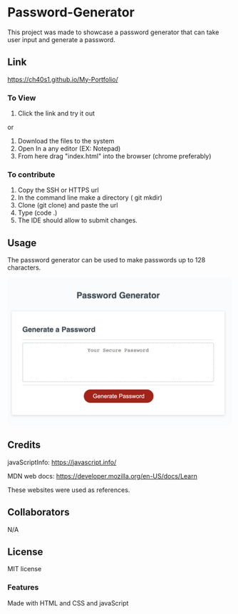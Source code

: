 # Password-Generator
This project was made to showcase a password generator that can take user input and generate a password. 

## Link
https://ch40s1.github.io/My-Portfolio/

### To View
1. Click the link and try it out  
 
or  

1. Download the files to the system
2. Open In a any editor (EX: Notepad)
3. From here drag "index.html" into the browser (chrome preferably)

### To contribute
1. Copy the SSH or HTTPS url
2. In the command line make a directory ( git mkdir)
3. Clone (git clone) and paste the url
4. Type (code .)
5. The IDE should allow to submit changes.


## Usage
The password generator can be used to make passwords up to 128 characters.  

![Password-generator](./assets/Screenshot%202023-06-20%20at%201.19.46%20PM.png)


## Credits

javaScriptInfo: 
https://javascript.info/

MDN web docs:
https://developer.mozilla.org/en-US/docs/Learn

These websites were used as references. 

## Collaborators
N/A

## License
MIT license

### Features
Made with HTML and CSS and javaScript